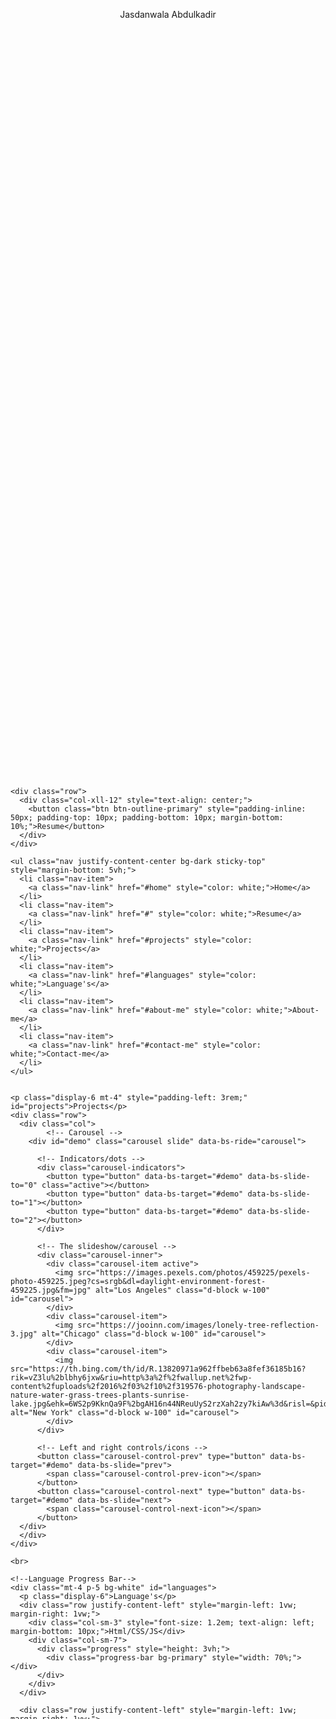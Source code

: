   <!DOCTYPE html>
  <html lang="en">
  <head>
    <title>Bootstrap Example</title>
    <meta charset="utf-8">
    <meta name="viewport" content="width=device-width, initial-scale=1">
    <link href="https://cdn.jsdelivr.net/npm/bootstrap@5.3.3/dist/css/bootstrap.min.css" rel="stylesheet">
    <script src="https://cdn.jsdelivr.net/npm/bootstrap@5.3.3/dist/js/bootstrap.bundle.min.js"></script>
  </head>

  <style>
    .row {
    margin-left: 0;
    margin-right: 0;
    }
  </style>

  <body data-bs-spy="scroll" data-bs-target=".navbar" data-bs-offset="100">
<div class="container">
    <div class="row" style="padding-top: 30vh; padding-bottom: 30vh;" id="home">
      <p class="display-1" style="text-align: center;">Jasdanwala Abdulkadir</p>
    </div>
</div>

    <div class="row">
      <div class="col-xll-12" style="text-align: center;">
        <button class="btn btn-outline-primary" style="padding-inline: 50px; padding-top: 10px; padding-bottom: 10px; margin-bottom: 10%;">Resume</button>
      </div>
    </div>

    <ul class="nav justify-content-center bg-dark sticky-top" style="margin-bottom: 5vh;">
      <li class="nav-item">
        <a class="nav-link" href="#home" style="color: white;">Home</a>
      </li>
      <li class="nav-item">
        <a class="nav-link" href="#" style="color: white;">Resume</a>
      </li>
      <li class="nav-item">
        <a class="nav-link" href="#projects" style="color: white;">Projects</a>
      </li>
      <li class="nav-item">
        <a class="nav-link" href="#languages" style="color: white;">Language's</a>
      </li>
      <li class="nav-item">
        <a class="nav-link" href="#about-me" style="color: white;">About-me</a>
      </li>
      <li class="nav-item">
        <a class="nav-link" href="#contact-me" style="color: white;">Contact-me</a>
      </li>
    </ul> 


    <p class="display-6 mt-4" style="padding-left: 3rem;" id="projects">Projects</p>
    <div class="row">
      <div class="col">
            <!-- Carousel -->
        <div id="demo" class="carousel slide" data-bs-ride="carousel">

          <!-- Indicators/dots -->
          <div class="carousel-indicators">
            <button type="button" data-bs-target="#demo" data-bs-slide-to="0" class="active"></button>
            <button type="button" data-bs-target="#demo" data-bs-slide-to="1"></button>
            <button type="button" data-bs-target="#demo" data-bs-slide-to="2"></button>
          </div>

          <!-- The slideshow/carousel -->
          <div class="carousel-inner">
            <div class="carousel-item active">
              <img src="https://images.pexels.com/photos/459225/pexels-photo-459225.jpeg?cs=srgb&dl=daylight-environment-forest-459225.jpg&fm=jpg" alt="Los Angeles" class="d-block w-100" id="carousel">
            </div>
            <div class="carousel-item">
              <img src="https://jooinn.com/images/lonely-tree-reflection-3.jpg" alt="Chicago" class="d-block w-100" id="carousel">
            </div>
            <div class="carousel-item">
              <img src="https://th.bing.com/th/id/R.13820971a962ffbeb63a8fef36185b16?rik=vZ3lu%2blbhy6jxw&riu=http%3a%2f%2fwallup.net%2fwp-content%2fuploads%2f2016%2f03%2f10%2f319576-photography-landscape-nature-water-grass-trees-plants-sunrise-lake.jpg&ehk=6WS2p9KknQa9F%2bgAH16n44NReuUyS2rzXah2zy7kiAw%3d&risl=&pid=ImgRaw&r=0" alt="New York" class="d-block w-100" id="carousel">
            </div>
          </div>

          <!-- Left and right controls/icons -->
          <button class="carousel-control-prev" type="button" data-bs-target="#demo" data-bs-slide="prev">
            <span class="carousel-control-prev-icon"></span>
          </button>
          <button class="carousel-control-next" type="button" data-bs-target="#demo" data-bs-slide="next">
            <span class="carousel-control-next-icon"></span>
          </button>
      </div>
      </div>
    </div>
    
    <br>

    <!--Language Progress Bar-->
    <div class="mt-4 p-5 bg-white" id="languages">
      <p class="display-6">Language's</p>
      <div class="row justify-content-left" style="margin-left: 1vw; margin-right: 1vw;">
        <div class="col-sm-3" style="font-size: 1.2em; text-align: left; margin-bottom: 10px;">Html/CSS/JS</div>
        <div class="col-sm-7">
          <div class="progress" style="height: 3vh;">
            <div class="progress-bar bg-primary" style="width: 70%;"></div>
          </div>
        </div>
      </div>

      <div class="row justify-content-left" style="margin-left: 1vw; margin-right: 1vw;">
        <div class="col-sm-3" style="font-size: 1.2em; text-align: left; margin-bottom: 10px;">C</div>
        <div class="col-sm-7">
          <div class="progress" style="height: 3vh;">
            <div class="progress-bar bg-primary" style="width: 80%;"></div>
          </div>
        </div>
      </div>
    
      <div class="row justify-content-left" style="margin-left: 1vw; margin-right: 1vw;">
        <div class="col-sm-3" style="font-size: 1.2em; text-align: left; margin-bottom: 10px;">Python</div>
        <div class="col-sm-7">
          <div class="progress" style="height: 3vh;">
            <div class="progress-bar bg-primary" style="width: 90%;"></div>
          </div>
        </div>
      </div>
    </div>
    
    <!--Frameworks Progress Bar-->
    <div class="mt-4 p-5 bg-white" id="Frameworks">
      <p class="display-6">Frameworks</p>
      <div class="row justify-content-left" style="margin-left: 1vw; margin-right: 1vw;">
        <div class="col-sm-3" style="font-size: 1.2em; text-align: left; margin-bottom: 10px;">React Native</div>
        <div class="col-sm-7">
          <div class="progress" style="height: 3vh;">
            <div class="progress-bar bg-primary" style="width: 10%;"></div>
          </div>
        </div>
      </div>

      <div class="row justify-content-left" style="margin-left: 1vw; margin-right: 1vw;">
        <div class="col-sm-3" style="font-size: 1.2em; text-align: left; margin-bottom: 10px;">Bootstrap 5</div>
        <div class="col-sm-7">
          <div class="progress" style="height: 3vh;">
            <div class="progress-bar bg-primary" style="width: 60%;"></div>
          </div>
        </div>
      </div>
    </div>
    
  
 <!-- Footer -->
<div class="bg-dark text-white w-100" id="contact-me">
  <div class="container-fluid py-5">
    
    <!-- Header Section -->
    <div class="row mb-4"> 
      <div class="col-md-5">
        <p class="display-6">Contact Me</p>
        <p>+91 81288 83152</p>
        <p>abdulkadirjasdan@gmail.com</p>
      </div>
      <div class="col-md-7">
        <p class="display-6">Get in touch with me</p>

        <!-- Contact Form -->
        <form>
          <div class="mb-3">
            <input type="text" class="form-control" placeholder="Enter your name" required>
          </div>
          <div class="mb-3">
            <input type="text" class="form-control" placeholder="Email" required>
          </div>
          <div class="mb-3">
            <textarea class="form-control" placeholder="Message" rows="4" required></textarea>
          </div>
          <button type="submit" class="btn btn-primary">Send Message</button>
        </form>
      </div>
    </div>

    <!--Social Media-->
  <div class="bg-dark text-white w-100" id="social-media">
        <div class="col-12" style="text-align: center;">
          <a href="#" style="color: white; margin-right: 20px;">LinkedIn</a>
          <a href="#" style="color: white; margin-right: 20px;">GitHub</a>
          <a href="#" style="color: white;">Twitter</a>
      </div>
  </div>

  </div>
</div>


  

  </body>
  </html> 
